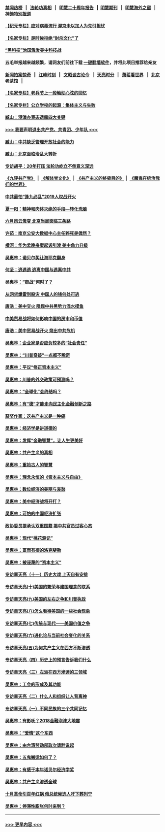 #### [禁闻热榜](热点新闻.md?=0)  &nbsp;&nbsp;|&nbsp;&nbsp; [法轮功真相](https://github.com/gfw-breaker/truth/blob/master/README.md?=0) &nbsp;&nbsp;|&nbsp;&nbsp; [明慧二十周年报告](https://github.com/gfw-breaker/mh-reports/blob/master/README.md?=0) &nbsp;&nbsp;|&nbsp;&nbsp;[明慧期刊](https://github.com/gfw-breaker/mh-qikan) &nbsp;&nbsp;|&nbsp;&nbsp; [明慧海外之窗](https://github.com/gfw-breaker/mh-news/blob/master/README.md?=0) &nbsp;&nbsp;|&nbsp;&nbsp; [神韵特别报道](https://github.com/gfw-breaker/mh-news/blob/master/shenyun.md?=0)
#### [【纪元专栏】应对病毒流行 渥京未以加人为先引担忧](../pages/nsc423/n11875714.md?t=03070732) 
#### [【名家专栏】是时候拒绝“封杀文化”了](../pages/nsc423/n11814093.md?t=03070732) 
#### [“黑科技”治国激发美中科技战](../pages/nsc423/n11638056.md?t=03070732) 
#### 五毛举报越来越频繁，请网友们前往下载 [一键翻墙软件](https://github.com/gfw-breaker/ssr-accounts)，并将此项目推荐给亲友
#### [新闻拍案惊奇](https://github.com/gfw-breaker/banned-news/blob/master/pages/link4.md) &nbsp;&nbsp;|&nbsp;&nbsp; [江峰时刻](https://github.com/gfw-breaker/banned-news/blob/master/pages/link4.md) &nbsp;&nbsp;|&nbsp;&nbsp; [文昭谈古论今](https://github.com/gfw-breaker/banned-news/blob/master/pages/link4.md) &nbsp;&nbsp;|&nbsp;&nbsp; [天亮时分](https://github.com/gfw-breaker/banned-news/blob/master/pages/link4.md) &nbsp;&nbsp;|&nbsp;&nbsp; [萧茗看世界](https://github.com/gfw-breaker/banned-news/blob/master/pages/link4.md) &nbsp;&nbsp;|&nbsp;&nbsp; [北京老茶馆](https://github.com/gfw-breaker/banned-news/blob/master/pages/link4.md) &nbsp;&nbsp;|&nbsp;&nbsp; 
#### [【名家专栏】老兵节上一段触动心弦的回忆](../pages/nsc423/n11646016.md?t=03070732) 
#### [【名家专栏】公立学校的起源：集体主义与失败](../pages/nsc423/n11601833.md?t=03070732) 
#### [臧山：港澳办表态透露四大关键](../pages/nsc423/n11421628.md?t=03070732) 
#### [>>> 我要声明退出共产党、共青团、少年队 <<<](https://github.com/begood0513/goodnews/blob/master/quit/letter.md) 
#### [臧山：中共缺乏管理开放社会的能力](../pages/nsc423/n11407457.md?t=03070732) 
#### [臧山：北京面临治乱大转折](../pages/nsc423/n11406895.md?t=03070732) 
#### [专访胡平：20年打压 法轮功屹立不倒意义深远](../pages/nsc423/n11398800.md?t=03070732) 
#### [《九评共产党》](https://github.com/begood0513/9ping.md/blob/master/README.md) &nbsp;|&nbsp; [《解体党文化》](../../../../jtdwh.md/blob/master/README.md)  &nbsp;|&nbsp; [《共产主义的终极目的》](../../../../gczydzjmd.md/blob/master/README.md) &nbsp;|&nbsp; [《魔鬼在统治我们的世界》](../../../../mgztzwmdsj.md/blob/master/README.md) 
#### [中共最怕“逢九必乱”2019人权战开火](../pages/nsc423/n11385248.md?t=03070732) 
#### [夏一阳：精神和肉体灭绝的手段—转化洗脑](../pages/nsc423/n11368250.md?t=03070732) 
#### [六月风云激变 北京当局面临三条路](../pages/nsc423/n11313668.md?t=03070732) 
#### [许茹：南京公安大数据中心主任猝死是偶然？](../pages/nsc423/n11064744.md?t=03070732) 
#### [横河：华为孟晚舟案起诉引渡 美中角力升级](../pages/nsc423/n11027230.md?t=03070732) 
#### [吴惠林：诺贝尔奖让海耶克翻身](../pages/nsc423/n10890049.md?t=03070732) 
#### [何坚：逃逃逃 逃离中国与逃离中共](../pages/nsc423/n10592891.md?t=03070732) 
#### [吴惠林：“商战”何时了？](../pages/nsc423/n10573558.md?t=03070732) 
#### [从网贷爆雷到股灾 中国人的钱何处可逃](../pages/nsc423/n10572800.md?t=03070732) 
#### [唐浩：美中交火 隐现中共黑势力混水摸鱼](../pages/nsc423/n10544040.md?t=03070732) 
#### [中美贸易战将如何影响中国的房市和币值](../pages/nsc423/n10543697.md?t=03070732) 
#### [唐浩：美中贸易战开火 烧出中共危机](../pages/nsc423/n10540126.md?t=03070732) 
#### [吴惠林：企业家是否应负较多的“社会责任”](../pages/nsc423/n10535022.md?t=03070732) 
#### [吴惠林：“川普奇迹”一点都不稀奇](../pages/nsc423/n10512808.md?t=03070732) 
#### [吴惠林：平议“修正资本主义”](../pages/nsc423/n10495724.md?t=03070732) 
#### [吴惠林：川普的外交政策可预测吗？](../pages/nsc423/n10462387.md?t=03070732) 
#### [吴惠林：“全球化”会终结吗？](../pages/nsc423/n10452838.md?t=03070732) 
#### [吴惠林：有“德”才能走向民主化金融创新之路](../pages/nsc423/n10432292.md?t=03070732) 
#### [获奖作家：这共产主义是一种癌](../pages/nsc423/n10431541.md?t=03070732) 
#### [吴惠林：经济学是讲道德的](../pages/nsc423/n10398014.md?t=03070732) 
#### [吴惠林：发挥“金融智慧”，让人生更美好](../pages/nsc423/n10375019.md?t=03070732) 
#### [吴惠林：共产主义的真相](../pages/nsc423/n10351394.md?t=03070732) 
#### [吴惠林：重拾古人的智慧](../pages/nsc423/n10337691.md?t=03070732) 
#### [吴惠林：理念永恒的《资本主义与自由》](../pages/nsc423/n10316274.md?t=03070732) 
#### [吴惠林：数位经济的美丽与哀愁](../pages/nsc423/n10292946.md?t=03070732) 
#### [吴惠林：美中经济战将开打？](../pages/nsc423/n10258825.md?t=03070732) 
#### [吴惠林：可怕的中国经济扩张](../pages/nsc423/n10219147.md?t=03070732) 
#### [政协委员提承认双重国籍 揭中共官员过客心态](../pages/nsc423/n10208809.md?t=03070732) 
#### [吴惠林：现代“桃花源记”](../pages/nsc423/n10185234.md?t=03070732) 
#### [吴惠林：富而有德的洛克斐勒](../pages/nsc423/n10142264.md?t=03070732) 
#### [吴惠林：被诬蔑的“资本主义”](../pages/nsc423/n10124816.md?t=03070732) 
#### [专访章天亮（十一）历史大戏 上天自有安排](../pages/nsc423/n10094905.md?t=03070732) 
#### [专访章天亮(十)美国的繁荣与建国理念的联系](../pages/nsc423/n10094899.md?t=03070732) 
#### [专访章天亮(九)美国的左右之争和川普执政](../pages/nsc423/n10094889.md?t=03070732) 
#### [专访章天亮(八)怎么看待美国的一些社会现象](../pages/nsc423/n10094857.md?t=03070732) 
#### [专访章天亮(七)传统与现代——美国价值之争](../pages/nsc423/n10093140.md?t=03070732) 
#### [专访章天亮(六)进化论与当前社会变化的关系](../pages/nsc423/n10092036.md?t=03070732) 
#### [专访章天亮(五)为何共产主义在西方不断渗透](../pages/nsc423/n10083620.md?t=03070732) 
#### [专访章天亮（四）历史上的预言告诉我们什么](../pages/nsc423/n10083606.md?t=03070732) 
#### [专访章天亮（三）左派在西方渗透的三领域](../pages/nsc423/n10081115.md?t=03070732) 
#### [吴惠林：工会的形成及其功能](../pages/nsc423/n10080633.md?t=03070732) 
#### [专访章天亮（二）什么人和组织让人背离神](../pages/nsc423/n10076637.md?t=03070732) 
#### [专访章天亮（一）不同民族的三个共同记忆](../pages/nsc423/n10074188.md?t=03070732) 
#### [吴惠林：有影呒？2018金融泡沫大地震](../pages/nsc423/n10040534.md?t=03070732) 
#### [吴惠林：“爱情”这个东西](../pages/nsc423/n10019423.md?t=03070732) 
#### [吴惠林：由台湾劳动部政次请辞说起](../pages/nsc423/n9979679.md?t=03070732) 
#### [吴惠林：五鬼搬运如何了？](../pages/nsc423/n9925338.md?t=03070732) 
#### [吴惠林：有感于本年诺贝尔经济学奖](../pages/nsc423/n9871883.md?t=03070732) 
#### [吴惠林：共产主义渗透全球](../pages/nsc423/n9812748.md?t=03070732) 
#### [十月革命引百年红祸 俄总统候选人吁下葬列宁](../pages/nsc423/n9810182.md?t=03070732) 
#### [吴惠林：停滞性膨胀何时来到？](../pages/nsc423/n9764136.md?t=03070732) 

----
#### [ >>> 更早内容 <<< ](../indexes/nsc423-earlier.md)
